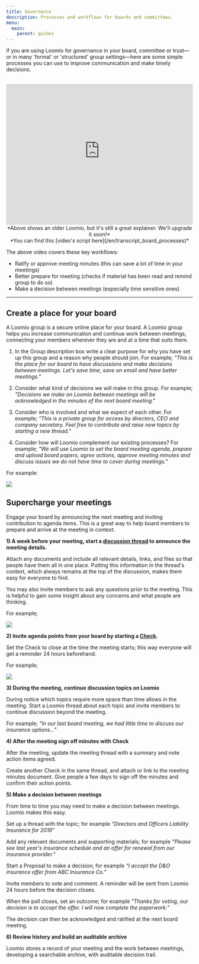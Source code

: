```yaml
---
title: Governance
description: Processes and workflows for boards and committees.
menu:
  main:
    parent: guides
---
```


If you are using Loomio for governance in your board, committee or trust—or in many 'formal' or 'structured' group settings—here are some simple processes you can use to improve communication and make timely decisions.

<br>

<iframe width="100%" height="380px" src="https://www.youtube-nocookie.com/embed/FITqrhLuh8I?rel=0" frameborder="0" allowfullscreen></iframe>
<center>*Above shows an older Loomio, but it's still a great explainer. We'll upgrade it soon!*<br />*You can find this [video's script here](/en/transcript_board_processes)*</center>

The above video covers these key workflows:

- Ratify or approve meeting minutes (this can save a lot of time in your meetings)
- Better prepare for meeting (checks if material has been read and remind group to do so)
- Make a decision between meetings (especially time sensitive ones)

---

## Create a place for your board

A Loomio group is a secure online place for your board. A Loomio group helps you increase communication and continue work between meetings, connecting your members wherever they are and at a time that suits them.


1) In the Group description box write a clear purpose for why you have set up this group and a reason why people should join.
For example; *"This is the place for our board to have discussions and make decisions between meetings. Let's save time, save on email and have better meetings."*

2) Consider what kind of decisions we will make in this group.
For example; _"Decisions we make on Loomio between meetings will be acknowledged in the minutes of the next board meeting."_

3) Consider who is involved and what we expect of each other.
For example; _"This is a private group for access by directors, CEO and company secretary. Feel free to contribute and raise new topics by starting a new thread."_

4) Consider how will Loomio complement our existing processes?
For example; _"We will use Loomio to set the board meeting agenda, prepare and upload board papers, agree actions, approve meeting minutes and discuss issues we do not have time to cover during meetings."_

For example:

![](../gov_guide1.png)

## Supercharge your meetings

Engage your board by announcing the next meeting and inviting contribution to agenda items.  This is a great way to help board members to prepare and arrive at the meeting in context.

**1) A week before your meeting, start a [discussion thread](/en/user_manual/discussion_threads/starting_threads/) to announce the meeting details.**

Attach any documents and include all relevant details, links, and files so that people have them all in one place. Putting this information in the thread's context, which always remains at the top of the discussion, makes them easy for everyone to find.

You may also invite members to ask any questions prior to the meeting.  This is helpful to gain some insight about any concerns and what people are thinking.

For example;

![](../gov_guide2.png)

**2) Invite agenda points from your board by starting a [Check](/en/user_manual/polls/proposal_types/#check).**

Set the Check to close at the time the meeting starts; this way everyone will get a reminder 24 hours beforehand.

For example;

![](../gov_guide3.png)

**3) During the meeting, continue discussion topics on Loomio**

During notice which topics require more space than time allows in the meeting.  Start a Loomio thread about each topic and invite members to continue discussion beyond the meeting.

For example; _"In our last board meeting, we had little time to discuss our insurance options…"_

**4) After the meeting sign off minutes with Check**

After the meeting, update the meeting thread with a summary and note action items agreed.

Create another Check in the same thread, and attach or link to the meeting minutes document. Give people a few days to sign off the minutes and confirm their action points.

**5) Make a decision between meetings**

From time to time you may need to make a decision between meetings.  Loomio makes this easy.

Set up a thread with the topic; for example _"Directors and Officers Liability Insurance for 2019"_

Add any relevant documents and supporting materials; for example _"Please see last year's insurance schedule and an offer for renewal from our insurance provider."_  

Start a Proposal to make a decision; for example _"I accept the D&O insurance offer from ABC Insurance Co."_

Invite members to vote and comment.  A reminder will be sent from Loomio 24 hours before the decision closes.

When the poll closes, set an outcome; for example _"Thanks for voting, our decision is to accept the offer. I will now complete the paperwork."_

The decision can then be acknowledged and ratified at the next board meeting.

**6) Review history and build an auditable archive**

Loomio stores a record of your meeting and the work between meetings, developing a searchable archive, with auditable decision trail.
